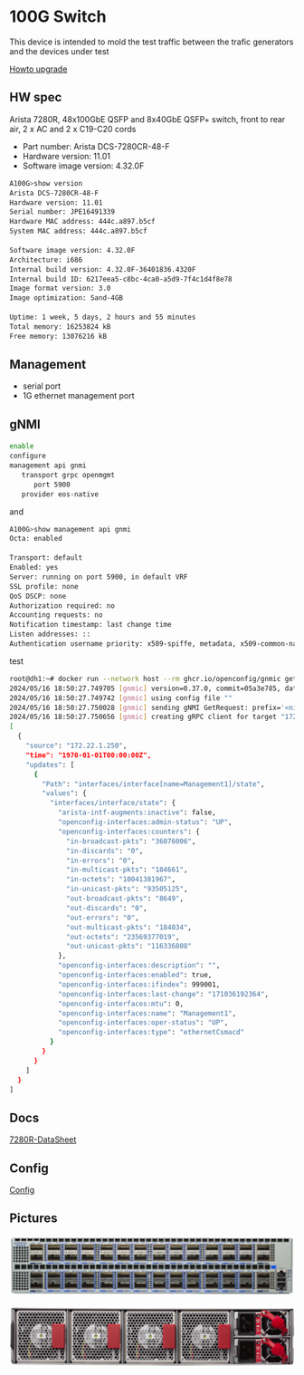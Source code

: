 # 100G Switch

This device is intended to mold the test traffic between the trafic generators and the devices under test

[Howto upgrade](https://www.arista.com/en/um-eos/eos-standard-upgrades-and-downgrades#prepare_the_switch_for_ssu)

## HW spec

Arista 7280R, 48x100GbE QSFP and 8x40GbE QSFP+ switch, front to rear air, 2 x AC and 2 x C19-C20 cords

- Part number: Arista DCS-7280CR-48-F
- Hardware version: 11.01
- Software image version: 4.32.0F

```bash
A100G>show version
Arista DCS-7280CR-48-F
Hardware version: 11.01
Serial number: JPE16491339
Hardware MAC address: 444c.a897.b5cf
System MAC address: 444c.a897.b5cf

Software image version: 4.32.0F
Architecture: i686
Internal build version: 4.32.0F-36401836.4320F
Internal build ID: 6217eea5-c8bc-4ca0-a5d9-7f4c1d4f8e78
Image format version: 3.0
Image optimization: Sand-4GB

Uptime: 1 week, 5 days, 2 hours and 55 minutes
Total memory: 16253824 kB
Free memory: 13076216 kB
```

## Management

- serial port
- 1G ethernet management port

## gNMI

```bash
enable
configure
management api gnmi
   transport grpc openmgmt
      port 5900
   provider eos-native
```

and

```bash
A100G>show management api gnmi
Octa: enabled

Transport: default
Enabled: yes
Server: running on port 5900, in default VRF
SSL profile: none
QoS DSCP: none
Authorization required: no
Accounting requests: no
Notification timestamp: last change time
Listen addresses: ::
Authentication username priority: x509-spiffe, metadata, x509-common-name
```

test

```bash
root@dh1:~# docker run --network host --rm ghcr.io/openconfig/gnmic get --log --username arista --password arista --insecure --address 172.22.1.250 --port 5900 --path /openconfig-interfaces:interfaces/interface[name=Management1]/state
2024/05/16 18:50:27.749705 [gnmic] version=0.37.0, commit=05a3e785, date=2024-05-13T23:27:31Z, gitURL=https://github.com/openconfig/gnmic, docs=https://gnmic.openconfig.net
2024/05/16 18:50:27.749742 [gnmic] using config file ""
2024/05/16 18:50:27.750028 [gnmic] sending gNMI GetRequest: prefix='<nil>', path='[elem:{name:"openconfig-interfaces:interfaces"}  elem:{name:"interface"  key:{key:"name"  value:"Management1"}}  elem:{name:"state"}]', type='ALL', encoding='JSON', models='[]', extension='[]' to 172.22.1.250
2024/05/16 18:50:27.750656 [gnmic] creating gRPC client for target "172.22.1.250"
[
  {
    "source": "172.22.1.250",
    "time": "1970-01-01T00:00:00Z",
    "updates": [
      {
        "Path": "interfaces/interface[name=Management1]/state",
        "values": {
          "interfaces/interface/state": {
            "arista-intf-augments:inactive": false,
            "openconfig-interfaces:admin-status": "UP",
            "openconfig-interfaces:counters": {
              "in-broadcast-pkts": "36076006",
              "in-discards": "0",
              "in-errors": "0",
              "in-multicast-pkts": "184661",
              "in-octets": "10041381967",
              "in-unicast-pkts": "93505125",
              "out-broadcast-pkts": "8649",
              "out-discards": "0",
              "out-errors": "0",
              "out-multicast-pkts": "184034",
              "out-octets": "23569377019",
              "out-unicast-pkts": "116336808"
            },
            "openconfig-interfaces:description": "",
            "openconfig-interfaces:enabled": true,
            "openconfig-interfaces:ifindex": 999001,
            "openconfig-interfaces:last-change": "171036192364",
            "openconfig-interfaces:mtu": 0,
            "openconfig-interfaces:name": "Management1",
            "openconfig-interfaces:oper-status": "UP",
            "openconfig-interfaces:type": "ethernetCsmacd"
          }
        }
      }
    ]
  }
]
```

## Docs

[7280R-DataSheet](https://www.arista.com/assets/data/pdf/Datasheets/7280R-DataSheet.pdf)

## Config

[Config](arista.config)

## Pictures

![front](front.jpg)

![back](back.png)
